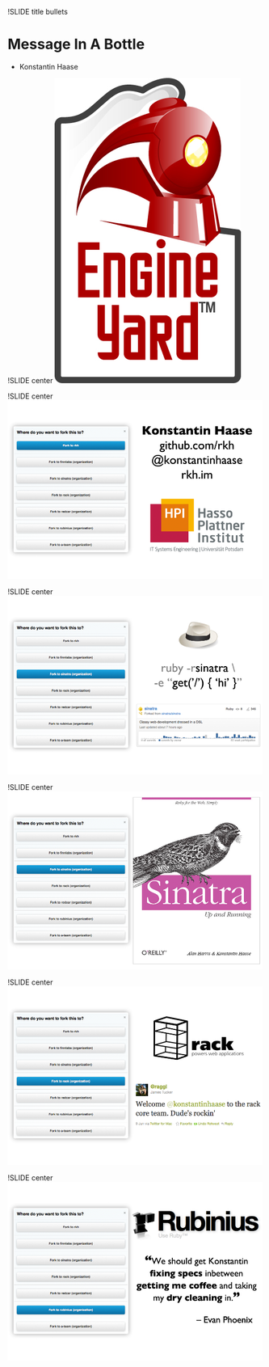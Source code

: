 !SLIDE title bullets
# Message In A Bottle #

* Konstantin Haase

!SLIDE center
![Engine Yard](engine_yard_logo.jpg)

!SLIDE center
![rkh](rkh.png)

!SLIDE center
![sinatra](sinatra1.png)

!SLIDE center
![sinatra](sinatra2.png)

!SLIDE center
![rack](rack.png)

!SLIDE center
![rubinius](rubinius.png)

